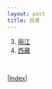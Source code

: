 ```yaml
---
layout: post
title: 目录
---
```


3. [丽江](3-yunnan/5-lijiang/)
4. [西藏](5-xizang/)

<br/>

|[Index](../)|

<!-- cd /Users/yishuai/Documents/Website/book/book -->
<!-- jekyll serve --trace -->

<!-- cd /Users/yishuai/.gem/ruby/3.1.2/gems/web/webrick-1.7.0 -->
<!-- bundle add webrick -->